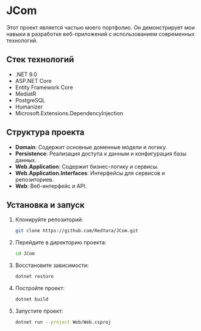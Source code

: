 
# JCom

Этот проект является частью моего портфолио. Он демонстрирует мои навыки в разработке веб-приложений с использованием современных технологий.

## Стек технологий

- .NET 9.0
- ASP.NET Core
- Entity Framework Core
- MediatR
- PostgreSQL
- Humanizer
- Microsoft.Extensions.DependencyInjection

## Структура проекта

- **Domain**: Содержит основные доменные модели и логику.
- **Persistence**: Реализация доступа к данным и конфигурация базы данных.
- **Web.Application**: Содержит бизнес-логику и сервисы.
- **Web.Application.Interfaces**: Интерфейсы для сервисов и репозиториев.
- **Web**: Веб-интерфейс и API.

## Установка и запуск

1. Клонируйте репозиторий:
    ```sh
    git clone https://github.com/RedYara/JCom.git
    ```

2. Перейдите в директорию проекта:
    ```sh
    cd JCom
    ```

3. Восстановите зависимости:
    ```sh
    dotnet restore
    ```

4. Постройте проект:
    ```sh
    dotnet build
    ```

5. Запустите проект:
    ```sh
    dotnet run --project Web/Web.csproj
    ```
